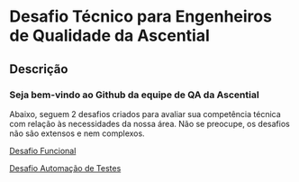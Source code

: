 # Desafio Técnico para Engenheiros de Qualidade da Ascential

## Descrição

### Seja bem-vindo ao Github da equipe de QA da Ascential

Abaixo, seguem 2 desafios criados para avaliar sua competência técnica com relação às necessidades da nossa área.
Não se preocupe, os desafios não são extensos e nem complexos.

[Desafio Funcional](/functional-challenge.md)

[Desafio Automação de Testes](/functional-challenge.md)
